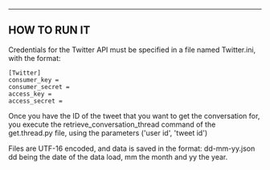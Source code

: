 
-------------
HOW TO RUN IT
-------------

Credentials for the Twitter API must be specified in a file named Twitter.ini, with the format:

```
[Twitter]
consumer_key = 
consumer_secret = 
access_key = 
access_secret = 
```

Once you have the ID of the tweet that you want to get the conversation for, you execute the retrieve_conversation_thread command of the get.thread.py file, using the parameters ('user id', 'tweet id')

Files are UTF-16 encoded, and data is saved in the format:
dd-mm-yy.json
dd being the date of the data load, mm the month and yy the year. 